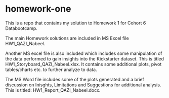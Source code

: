 # homework-one
This is a repo  that contains my solution to Homework 1 for Cohort 6 Databootcamp.

The main Homework solutions are included in MS Excel file HW1_QAZI_Nabeel.

Another MS excel file is also included which includes some manipulation of the data performed to gain insights into the Kickstarter dataset. This is titled HW1_Storyboard_QAZI_Nabeel.xlsx. It contains some additional plots, pivot tables/charts etc. to further analyze to data.

The MS Word file includes some of the plots generated and a brief discussion on Inisghts, Limitations and Suggestions for additional analysis. This is titled: HW1_Report_QAZI_Nabeel.docx.
